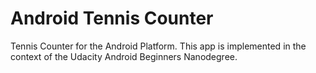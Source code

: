 # Android Tennis Counter

Tennis Counter for the Android Platform.
This app is implemented in the context of the Udacity Android Beginners Nanodegree.
